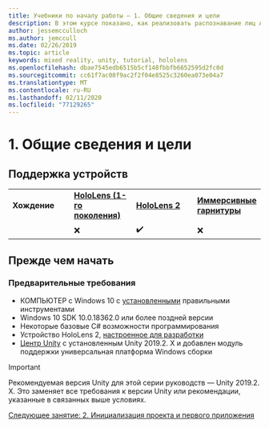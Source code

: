 ```yaml
---
title: Учебники по началу работы — 1. Общие сведения и цели
description: В этом курсе показано, как реализовать распознавание лиц Azure в приложении смешанной реальности.
author: jessemcculloch
ms.author: jemccull
ms.date: 02/26/2019
ms.topic: article
keywords: mixed reality, unity, tutorial, hololens
ms.openlocfilehash: dbae7545edb6515b5cf148fbbfb6652595d2fc0d
ms.sourcegitcommit: cc61f7ac08f9ac2f2f04e8525c3260ea073e04a7
ms.translationtype: MT
ms.contentlocale: ru-RU
ms.lasthandoff: 02/11/2020
ms.locfileid: "77129265"
---
```

# <a name="1-overview-and-objectives"></a>1. Общие сведения и цели

## <a name="device-support"></a>Поддержка устройств

<table>
    <colgroup>
    <col width="25%" />
    <col width="25%" />
    <col width="25%" />
    <col width="25%" />
    </colgroup>
    <tr>
        <td><strong>Хождение</strong></td>
        <td><a href="hololens-hardware-details.md"><strong>HoloLens (1-го поколения)</strong></a></td>
        <td><a href="https://www.microsoft.com//hololens/hardware"><strong>HoloLens 2</strong></a></td>
        <td><a href="immersive-headset-hardware-details.md"><strong>Иммерсивные гарнитуры</strong></a></td>
    </tr>
     <tr>
        <td></td>
        <td>❌</td>
        <td>✔️</td>
        <td>❌</td>
    </tr>
</table>

## <a name="before-you-start"></a>Прежде чем начать

### <a name="prerequisites"></a>Предварительные требования

* КОМПЬЮТЕР с Windows 10 с [установленными](install-the-tools.md) правильными инструментами
* Windows 10 SDK 10.0.18362.0 или более поздней версии
* Некоторые базовые C# возможности программирования
* Устройство HoloLens 2, [настроенное для разработки](using-visual-studio.md#enabling-developer-mode)
* <a href="https://docs.unity3d.com/Manual/GettingStartedInstallingHub.html" target="_blank">Центр Unity</a> с установленным Unity 2019.2. X и добавлен модуль поддержки универсальная платформа Windows сборки

> [!IMPORTANT]
> Рекомендуемая версия Unity для этой серии руководств — Unity 2019.2. X. Это заменяет все требования к версии Unity или рекомендации, указанные в связанных выше условиях.

[Следующее занятие: 2. Инициализация проекта и первого приложения](mrlearning-base-ch1.md)
